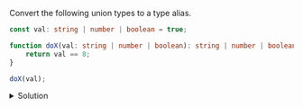 Convert the following union types to a type alias.

  
```ts
const val: string | number | boolean = true;

function doX(val: string | number | boolean): string | number | boolean {
    return val == 8;
}

doX(val);
```
  
<details>
<summary>Solution</summary>
<div> 

```ts
type Type = string | number | boolean;
const val: Type = true;

function doX(val: Type): Type {
    return val == 8;
}

doX(val);
```
</div>
</details>
